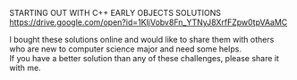 STARTING OUT WITH C++ EARLY OBJECTS SOLUTIONS\
https://drive.google.com/open?id=1KIjVobv8Fn_YTNyJ8XrfFZpw0tpVAaMC

I bought these solutions online and would like to share them with others who are new to computer science major and need some helps.\
If you have a better solution than any of these challenges, please share it with me.
